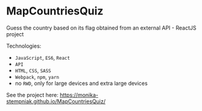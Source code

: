 # MapCountriesQuiz
Guess the country based on its flag obtained from an external API - ReactJS project

Technologies:
* ```JavaScript```, ```ES6```, ```React```
* ```API```
* ```HTML```, ```CSS```, ```SASS```
* ```Webpack```, ```npm```, ```yarn```
* no ```RWD```, only for large devices and extra large devices

See the project here:
https://monika-stempniak.github.io/MapCountriesQuiz/